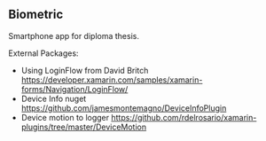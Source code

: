 Biometric
---
Smartphone app for diploma thesis.


External Packages:

* Using LoginFlow from David Britch https://developer.xamarin.com/samples/xamarin-forms/Navigation/LoginFlow/
* Device Info nuget https://github.com/jamesmontemagno/DeviceInfoPlugin
* Device motion to logger https://github.com/rdelrosario/xamarin-plugins/tree/master/DeviceMotion 



